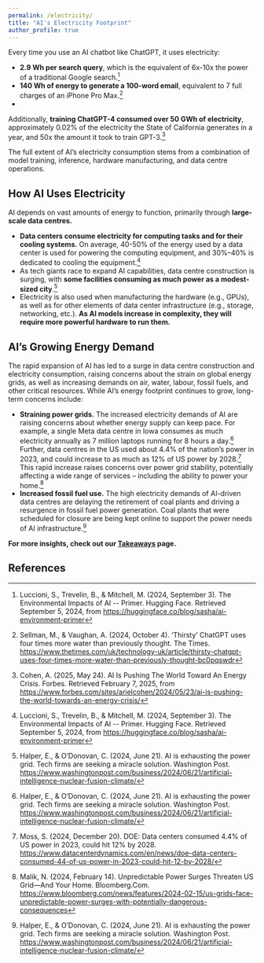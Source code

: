 ```yaml
---
permalink: /electricity/
title: "AI's Electricity Footprint"
author_profile: true
---
```

Every time you use an AI chatbot like ChatGPT, it uses electricity: 
- **2.9 Wh per search query**, which is the equivalent of 6x-10x the power of a traditional Google search.[^1]
- **140 Wh of energy to generate a 100-word email**, equivalent to 7 full charges of an iPhone Pro Max.[^2]
- 
Additionally, **training ChatGPT-4 consumed over 50 GWh of electricity**, approximately 0.02% of the electricity the State of California generates in a year, and 50x the amount it took to train GPT-3.[^3]

The full extent of AI’s electricity consumption stems from a combination of model training, inference, hardware manufacturing, and data centre operations. 

## How AI Uses Electricity
AI depends on vast amounts of energy to function, primarily through **large-scale data centres.**

- **Data centers consume electricity for computing tasks and for their cooling systems.** On average, 40-50% of the energy used by a data center is used for powering the computing equipment, and 30%–40% is dedicated to cooling the equipment.[^1]
- As tech giants race to expand AI capabilities, data centre construction is surging, with **some facilities consuming as much power as a modest-sized city**.[^4]
- Electricity is also used when manufacturing the hardware (e.g., GPUs), as well as for other elements of data center infrastructure (e.g., storage, networking, etc.). **As AI models increase in complexity, they will require more powerful hardware to run them.**

## AI’s Growing Energy Demand
The rapid expansion of AI has led to a surge in data centre construction and electricity consumption, raising concerns about the strain on global energy grids, as well as increasing demands on air, water, labour, fossil fuels, and other critical resources. While AI’s energy footprint continues to grow, long-term concerns include:
- **Straining power grids.** The increased electricity demands of AI are raising concerns about whether energy supply can keep pace. For example, a single Meta data centre in Iowa consumes as much electricity annually as 7 million laptops running for 8 hours a day.[^4] Further, data centres in the US used about 4.4% of the nation’s power in 2023, and could increase to as much as 12% of US power by 2028.[^5] This rapid increase raises concerns over power grid stability, potentially affecting a wide range of services – including the ability to power your home.[^6]
- **Increased fossil fuel use.** The high electricity demands of AI-driven data centres are delaying the retirement of coal plants and driving a resurgence in fossil fuel power generation. Coal plants that were scheduled for closure are being kept online to support the power needs of AI infrastructure.[^4]

**For more insights, check out our [Takeaways](https://savethe.ai/takeaways/) page.**

## References
[^1]: Luccioni, S., Trevelin, B., & Mitchell, M. (2024, September 3). The Environmental Impacts of AI -- Primer. Hugging Face. Retrieved September 5, 2024, from https://huggingface.co/blog/sasha/ai-environment-primer 

[^2]: Sellman, M., & Vaughan, A. (2024, October 4). ‘Thirsty’ ChatGPT uses four times more water than previously thought. The Times. https://www.thetimes.com/uk/technology-uk/article/thirsty-chatgpt-uses-four-times-more-water-than-previously-thought-bc0pqswdr

[^3]: Cohen, A. (2025, May 24). AI Is Pushing The World Toward An Energy Crisis. Forbes. Retrieved February 7, 2025, from https://www.forbes.com/sites/arielcohen/2024/05/23/ai-is-pushing-the-world-towards-an-energy-crisis/ 

[^4]: Halper, E., & O’Donovan, C. (2024, June 21). AI is exhausting the power grid. Tech firms are seeking a miracle solution. Washington Post. https://www.washingtonpost.com/business/2024/06/21/artificial-intelligence-nuclear-fusion-climate/ 

[^5]: Moss, S. (2024, December 20). DOE: Data centers consumed 4.4% of US power in 2023, could hit 12% by 2028. https://www.datacenterdynamics.com/en/news/doe-data-centers-consumed-44-of-us-power-in-2023-could-hit-12-by-2028/ 

[^6]: Malik, N. (2024, February 14). Unpredictable Power Surges Threaten US Grid—And Your Home. Bloomberg.Com. https://www.bloomberg.com/news/features/2024-02-15/us-grids-face-unpredictable-power-surges-with-potentially-dangerous-consequences 
